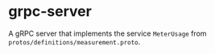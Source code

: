# grpc-server

A gRPC server that implements the service `MeterUsage` from `protos/definitions/measurement.proto`.
